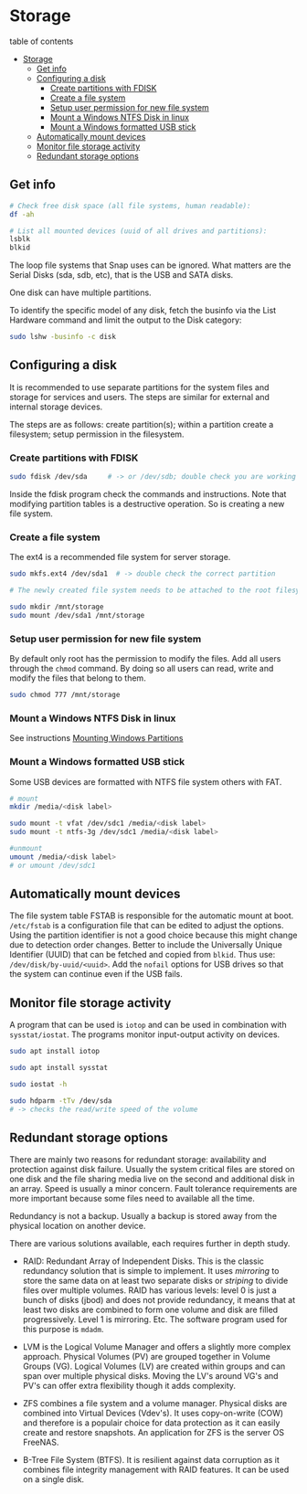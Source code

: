 # Storage

table of contents
- [Storage](#storage)
  - [Get info](#get-info)
  - [Configuring a disk](#configuring-a-disk)
    - [Create partitions with FDISK](#create-partitions-with-fdisk)
    - [Create a file system](#create-a-file-system)
    - [Setup user permission for new file system](#setup-user-permission-for-new-file-system)
    - [Mount a Windows NTFS Disk in linux](#mount-a-windows-ntfs-disk-in-linux)
    - [Mount a Windows formatted USB stick](#mount-a-windows-formatted-usb-stick)
  - [Automatically mount devices](#automatically-mount-devices)
  - [Monitor file storage activity](#monitor-file-storage-activity)
  - [Redundant storage options](#redundant-storage-options)

## Get info
```bash
# Check free disk space (all file systems, human readable):
df -ah

# List all mounted devices (uuid of all drives and partitions): 
lsblk
blkid 
```
The loop file systems that Snap uses can be ignored. What matters are the Serial Disks (sda, sdb, etc), that is the USB and SATA disks.

One disk can have multiple partitions.

To identify the specific model of any disk, fetch the businfo via the List Hardware command and limit the output to the Disk category:
```bash
sudo lshw -businfo -c disk
```
## Configuring a disk
It is recommended to use separate partitions for the system files and storage for services and users. The steps are similar for external and internal storage devices.

The steps are as follows: create partition(s); within a partition create a filesystem; setup permission in the filesystem.

### Create partitions with FDISK
```bash
sudo fdisk /dev/sda     # -> or /dev/sdb; double check you are working with the correct disk
```
Inside the fdisk program check the commands and instructions. Note that modifying partition tables is a destructive operation. So is creating a new file system.

### Create a file system
The ext4 is a recommended file system for server storage. 
```bash
sudo mkfs.ext4 /dev/sda1  # -> double check the correct partition

# The newly created file system needs to be attached to the root filesystem at some location by mounting the partition. Recommended is to use the /mnt/ folder.

sudo mkdir /mnt/storage
sudo mount /dev/sda1 /mnt/storage
```
### Setup user permission for new file system
By default only root has the permission to modify the files. Add all users through the `chmod` command. By doing so all users can read, write and modify the files that belong to them.
```bash
sudo chmod 777 /mnt/storage  
```
### Mount a Windows NTFS Disk in linux
See instructions [Mounting Windows Partitions](https://help.ubuntu.com/community/MountingWindowsPartitions)
### Mount a Windows formatted USB stick
Some USB devices are formatted with NTFS file system others with FAT.
```bash
# mount
mkdir /media/<disk label>  

sudo mount -t vfat /dev/sdc1 /media/<disk label>
sudo mount -t ntfs-3g /dev/sdc1 /media/<disk label>

#unmount
umount /media/<disk label>
# or umount /dev/sdc1
```
## Automatically mount devices
The file system table FSTAB is responsible for the automatic mount at boot. 
`/etc/fstab` is a configuration file that can be edited to adjust the options. Using the partition identifier is not a good choice because this might change due to detection order changes. Better to include the Universally Unique Identifier (UUID) that can be fetched and copied from `blkid`. Thus use: `/dev/disk/by-uuid/<uuid>`. Add the `nofail` options for USB drives so that the system can continue even if the USB fails.

## Monitor file storage activity
A program that can be used is `iotop` and can be used in combination with `sysstat/iostat`. The programs monitor input-output activity on devices.
```bash
sudo apt install iotop

sudo apt install sysstat

sudo iostat -h

sudo hdparm -tTv /dev/sda
# -> checks the read/write speed of the volume
```

## Redundant storage options
There are mainly two reasons for redundant storage: availability and protection against disk failure. Usually the system critical files are stored on one disk and the file sharing media live on the second and additional disk in an array. Speed is usually a minor concern. Fault tolerance requirements are more important because some files need to available all the time.

Redundancy is not a backup. Usually a backup is stored away from the physical location on another device.

There are various solutions available, each requires further in depth study.

- RAID: Redundant Array of Independent Disks. This is the classic redundancy solution that is simple to implement. It uses *mirroring* to store the same data on at least two separate disks or *striping* to divide files over multiple volumes. RAID has various levels: level 0 is just a bunch of disks (jbod) and does not provide redundancy, it means that at least two disks are combined to form one volume and disk are filled progressively. Level 1 is mirroring. Etc. The software program used for this purpose is `mdadm`.

- LVM is the Logical Volume Manager and offers a slightly more complex approach. Physical Volumes (PV) are grouped together in Volume Groups (VG). Logical Volumes (LV) are created within groups and can span over multiple physical disks. Moving the LV's around VG's and PV's can offer extra flexibility though it adds complexity.

- ZFS combines a file system and a volume manager. Physical disks are combined into Virtual Devices (Vdev's). It uses copy-on-write (COW) and therefore is a populair choice for data protection as it can easily create and restore snapshots. An application for ZFS is the server OS FreeNAS.

- B-Tree File System (BTFS). It is resilient against data corruption as it combines file integrity management with RAID features. It can be used on a single disk.